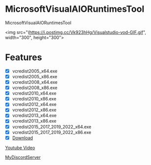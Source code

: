 # MicrosoftVisualAIORuntimesTool
MicrosoftVisualAIORuntimesTool



<img src="(https://i.postimg.cc/Vk923hHg/Visualstudio-vod-GIF.gif", width="300", height="300">





# Features
- [x] vcredist2005_x64.exe
- [x] vcredist2005_x86.exe
- [x] vcredist2008_x64.exe
- [x] vcredist2008_x86.exe
- [x] vcredist2010_x64.exe
- [x] vcredist2010_x86.exe
- [x] vcredist2012_x64.exe
- [x] vcredist2012_x86.exe
- [x] vcredist2013_x64.exe
- [x] vcredist2013_x86.exe
- [x] vcredist2015_2017_2019_2022_x64.exe
- [x] vcredist2015_2017_2019_2022_x86.exe
- [x] [Download](https://github.com/noradlb1/MicrosoftVisualAIORuntimesTool/releases) 

[Youtube Video](https://youtu.be/IiKXPw5t0i4)

[MyDiscordServer](https://discord.gg/YMNUCersTM)


